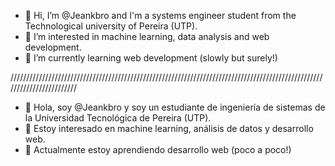 - 👋 Hi, I’m @Jeankbro and I'm a systems engineer student from the Technological university of Pereira (UTP).
- 👀 I’m interested in machine learning, data analysis and web development.
- 🌱 I’m currently learning web development (slowly but surely!)

////////////////////////////////////////////////////////////////////////////////////////////////////////////////////////

- 👋 Hola, soy @Jeankbro y soy un estudiante de ingeniería de sistemas de la Universidad Tecnológica de Pereira (UTP).
- 👀 Estoy interesado en machine learning, análisis de datos y desarrollo web.
- 🌱 Actualmente estoy aprendiendo desarrollo web (poco a poco!)

<!---
Jeankbro/Jeankbro is a ✨ special ✨ repository because its `README.md` (this file) appears on your GitHub profile.
You can click the Preview link to take a look at your changes.
--->
